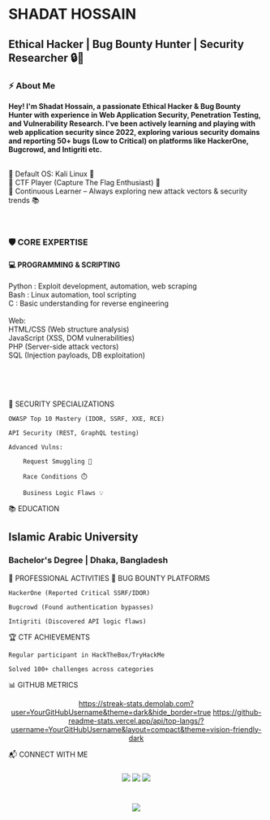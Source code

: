 # SHADAT HOSSAIN
## Ethical Hacker | Bug Bounty Hunter | Security Researcher 🔒🐛


### ⚡ About Me
<b> Hey! I'm Shadat Hossain, a passionate Ethical Hacker & Bug Bounty Hunter with experience in Web Application Security, Penetration Testing, and Vulnerability Research. I've been actively learning and playing with web application security since 2022, exploring various security domains and reporting 50+ bugs (Low to Critical) on platforms like HackerOne, Bugcrowd, and Intigriti etc. </b></br></br>

🔹 Default OS: Kali Linux 🐍</br>
🔹 CTF Player (Capture The Flag Enthusiast) 🚩</br>
🔹 Continuous Learner – Always exploring new attack vectors & security trends 📚</br></br></br>


### 🛡️ CORE EXPERTISE
#### 💻 PROGRAMMING & SCRIPTING

<p>Python  :  Exploit development, automation, web scraping</br>
   Bash    :  Linux automation, tool scripting</br>
    C      :  Basic understanding for reverse engineering</br></br>
    Web:</br>
        HTML/CSS (Web structure analysis)</br>
        JavaScript (XSS, DOM vulnerabilities)</br>
        PHP (Server-side attack vectors)</br>
        SQL (Injection payloads, DB exploitation) </p></br></br></br>

🔐 SECURITY SPECIALIZATIONS

    OWASP Top 10 Mastery (IDOR, SSRF, XXE, RCE)

    API Security (REST, GraphQL testing)

    Advanced Vulns:

        Request Smuggling 🔄

        Race Conditions ⏱️

        Business Logic Flaws 💡

📚 EDUCATION
<h2>Islamic Arabic University</h2> <h3>Bachelor's Degree | Dhaka, Bangladesh</h3>
💼 PROFESSIONAL ACTIVITIES
🐛 BUG BOUNTY PLATFORMS

    HackerOne (Reported Critical SSRF/IDOR)

    Bugcrowd (Found authentication bypasses)

    Intigriti (Discovered API logic flaws)

🏆 CTF ACHIEVEMENTS

    Regular participant in HackTheBox/TryHackMe

    Solved 100+ challenges across categories

📊 GITHUB METRICS
<div align="center">

https://streak-stats.demolab.com?user=YourGitHubUsername&theme=dark&hide_border=true
https://github-readme-stats.vercel.app/api/top-langs/?username=YourGitHubUsername&layout=compact&theme=vision-friendly-dark
</div>
📬 CONNECT WITH ME
<h3 align="center"> <a href="https://x.com/sohanrana101"><img src="https://img.shields.io/badge/Twitter-%231DA1F2.svg?&style=for-the-badge&logo=twitter&logoColor=white"></a> <a href="mailto:sohanatrana@gmail.com"><img src="https://img.shields.io/badge/Gmail-D14836?style=for-the-badge&logo=gmail&logoColor=white"></a> <a href="https://www.facebook.com/sohanatrana"><img src="https://img.shields.io/badge/Facebook-%231877F2.svg?&style=for-the-badge&logo=facebook&logoColor=white"></a> </h3> <h1 align="center"> <img src="https://readme-typing-svg.demolab.com?font=Fira+Code&pause=1000&color=00FF00&center=true&vCenter=true&width=435&lines=Stay+Curious++%F0%9F%94%8D;Hack+Ethically+%E2%9A%99%EF%B8%8F;Build+Defenses+%F0%9F%92%BB" /> </h1>
